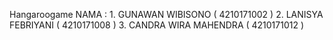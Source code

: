 Hangaroogame
NAMA : 1. GUNAWAN WIBISONO ( 4210171002 ) 2. LANISYA FEBRIYANI ( 4210171008 ) 3. CANDRA WIRA MAHENDRA ( 4210171012 )
